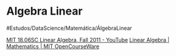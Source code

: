 # Algebra Linear
#Estudos/DataScience/Matemática/ÁlgebraLinear

[MIT 18.06SC Linear Algebra, Fall 2011 - YouTube](https://www.youtube.com/playlist?list=PL221E2BBF13BECF6C)
[Linear Algebra | Mathematics | MIT OpenCourseWare](https://ocw.mit.edu/courses/mathematics/18-06sc-linear-algebra-fall-2011/index.htm)
